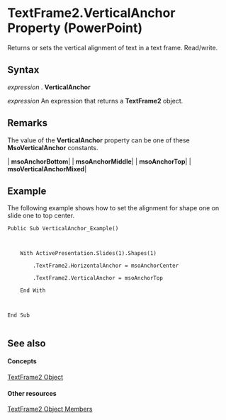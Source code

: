 
# TextFrame2.VerticalAnchor Property (PowerPoint)

 Returns or sets the vertical alignment of text in a text frame. Read/write.


## Syntax

 _expression_ . **VerticalAnchor**

 _expression_ An expression that returns a **TextFrame2** object.


## Remarks

The value of the  **VerticalAnchor** property can be one of these **MsoVerticalAnchor** constants.



| **msoAnchorBottom**|
| **msoAnchorMiddle**|
| **msoAnchorTop**|
| **msoVerticalAnchorMixed**|

## Example

The following example shows how to set the alignment for shape one on slide one to top center.


```
Public Sub VerticalAnchor_Example()



    With ActivePresentation.Slides(1).Shapes(1)

        .TextFrame2.HorizontalAnchor = msoAnchorCenter

        .TextFrame2.VerticalAnchor = msoAnchorTop

    End With

    

End Sub


```


## See also


#### Concepts


[TextFrame2 Object](ae017598-8330-4673-db1a-53b284acb709.md)
#### Other resources


[TextFrame2 Object Members](bce672a4-b108-b223-7e65-71f07d7f4197.md)
